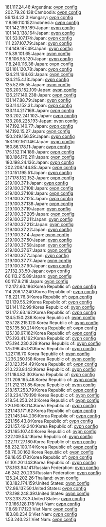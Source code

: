 181.117.24.46:Argentina: [ovpn config](vpn/181_117_24_46.ovpn)  
202.79.26.138:Cambodia: [ovpn config](vpn/202_79_26_138.ovpn)  
89.134.22.3:Hungary: [ovpn config](vpn/89_134_22_3.ovpn)  
118.99.110.152:Indonesia: [ovpn config](vpn/118_99_110_152.ovpn)  
101.142.199.189:Japan: [ovpn config](vpn/101_142_199_189.ovpn)  
101.143.138.164:Japan: [ovpn config](vpn/101_143_138_164.ovpn)  
101.53.107.174:Japan: [ovpn config](vpn/101_53_107_174.ovpn)  
111.237.107.79:Japan: [ovpn config](vpn/111_237_107_79.ovpn)  
114.149.187.49:Japan: [ovpn config](vpn/114_149_187_49.ovpn)  
115.39.101.65:Japan: [ovpn config](vpn/115_39_101_65.ovpn)  
118.106.55.120:Japan: [ovpn config](vpn/118_106_55_120.ovpn)  
118.240.116.36:Japan: [ovpn config](vpn/118_240_116_36.ovpn)  
121.101.120.78:Japan: [ovpn config](vpn/121_101_120_78.ovpn)  
124.211.194.63:Japan: [ovpn config](vpn/124_211_194_63.ovpn)  
124.215.4.13:Japan: [ovpn config](vpn/124_215_4_13.ovpn)  
125.52.65.55:Japan: [ovpn config](vpn/125_52_65_55.ovpn)  
126.203.152.109:Japan: [ovpn config](vpn/126_203_152_109.ovpn)  
126.217.149.238:Japan: [ovpn config](vpn/126_217_149_238.ovpn)  
131.147.88.79:Japan: [ovpn config](vpn/131_147_88_79.ovpn)  
133.114.152.31:Japan: [ovpn config](vpn/133_114_152_31.ovpn)  
133.114.217.169:Japan: [ovpn config](vpn/133_114_217_169.ovpn)  
133.202.241.102:Japan: [ovpn config](vpn/133_202_241_102.ovpn)  
133.208.225.193:Japan: [ovpn config](vpn/133_208_225_193.ovpn)  
147.192.140.77:Japan: [ovpn config](vpn/147_192_140_77.ovpn)  
147.192.15.27:Japan: [ovpn config](vpn/147_192_15_27.ovpn)  
150.249.156.59:Japan: [ovpn config](vpn/150_249_156_59.ovpn)  
153.192.161.146:Japan: [ovpn config](vpn/153_192_161_146.ovpn)  
160.86.178.11:Japan: [ovpn config](vpn/160_86_178_11.ovpn)  
175.132.114.186:Japan: [ovpn config](vpn/175_132_114_186.ovpn)  
180.196.176.211:Japan: [ovpn config](vpn/180_196_176_211.ovpn)  
180.198.24.136:Japan: [ovpn config](vpn/180_198_24_136.ovpn)  
202.208.144.85:Japan: [ovpn config](vpn/202_208_144_85.ovpn)  
210.151.195.51:Japan: [ovpn config](vpn/210_151_195_51.ovpn)  
217.178.132.152:Japan: [ovpn config](vpn/217_178_132_152.ovpn)  
219.100.37.1:Japan: [ovpn config](vpn/219_100_37_1.ovpn)  
219.100.37.108:Japan: [ovpn config](vpn/219_100_37_108.ovpn)  
219.100.37.109:Japan: [ovpn config](vpn/219_100_37_109.ovpn)  
219.100.37.125:Japan: [ovpn config](vpn/219_100_37_125.ovpn)  
219.100.37.138:Japan: [ovpn config](vpn/219_100_37_138.ovpn)  
219.100.37.19:Japan: [ovpn config](vpn/219_100_37_19.ovpn)  
219.100.37.205:Japan: [ovpn config](vpn/219_100_37_205.ovpn)  
219.100.37.211:Japan: [ovpn config](vpn/219_100_37_211.ovpn)  
219.100.37.213:Japan: [ovpn config](vpn/219_100_37_213.ovpn)  
219.100.37.22:Japan: [ovpn config](vpn/219_100_37_22.ovpn)  
219.100.37.4:Japan: [ovpn config](vpn/219_100_37_4.ovpn)  
219.100.37.50:Japan: [ovpn config](vpn/219_100_37_50.ovpn)  
219.100.37.58:Japan: [ovpn config](vpn/219_100_37_58.ovpn)  
219.100.37.67:Japan: [ovpn config](vpn/219_100_37_67.ovpn)  
219.100.37.7:Japan: [ovpn config](vpn/219_100_37_7.ovpn)  
219.100.37.77:Japan: [ovpn config](vpn/219_100_37_77.ovpn)  
219.100.37.90:Japan: [ovpn config](vpn/219_100_37_90.ovpn)  
27.132.33.50:Japan: [ovpn config](vpn/27_132_33_50.ovpn)  
60.113.215.89:Japan: [ovpn config](vpn/60_113_215_89.ovpn)  
60.117.9.218:Japan: [ovpn config](vpn/60_117_9_218.ovpn)  
112.172.60.186:Korea Republic of: [ovpn config](vpn/112_172_60_186.ovpn)  
114.206.17.240:Korea Republic of: [ovpn config](vpn/114_206_17_240.ovpn)  
118.221.76.3:Korea Republic of: [ovpn config](vpn/118_221_76_3.ovpn)  
121.139.55.2:Korea Republic of: [ovpn config](vpn/121_139_55_2.ovpn)  
121.141.112.99:Korea Republic of: [ovpn config](vpn/121_141_112_99.ovpn)  
121.172.63.162:Korea Republic of: [ovpn config](vpn/121_172_63_162.ovpn)  
124.5.150.236:Korea Republic of: [ovpn config](vpn/124_5_150_236.ovpn)  
125.128.215.120:Korea Republic of: [ovpn config](vpn/125_128_215_120.ovpn)  
125.135.50.214:Korea Republic of: [ovpn config](vpn/125_135_50_214.ovpn)  
125.138.67.162:Korea Republic of: [ovpn config](vpn/125_138_67_162.ovpn)  
175.193.41.162:Korea Republic of: [ovpn config](vpn/175_193_41_162.ovpn)  
175.194.230.228:Korea Republic of: [ovpn config](vpn/175_194_230_228.ovpn)  
175.196.45.181:Korea Republic of: [ovpn config](vpn/175_196_45_181.ovpn)  
1.227.16.70:Korea Republic of: [ovpn config](vpn/1_227_16_70.ovpn)  
1.236.250.158:Korea Republic of: [ovpn config](vpn/1_236_250_158.ovpn)  
210.123.154.49:Korea Republic of: [ovpn config](vpn/210_123_154_49.ovpn)  
210.223.8.143:Korea Republic of: [ovpn config](vpn/210_223_8_143.ovpn)  
211.184.82.30:Korea Republic of: [ovpn config](vpn/211_184_82_30.ovpn)  
211.209.195.48:Korea Republic of: [ovpn config](vpn/211_209_195_48.ovpn)  
211.212.131.85:Korea Republic of: [ovpn config](vpn/211_212_131_85.ovpn)  
218.157.253.79:Korea Republic of: [ovpn config](vpn/218_157_253_79.ovpn)  
218.234.179.190:Korea Republic of: [ovpn config](vpn/218_234_179_190.ovpn)  
218.54.253.243:Korea Republic of: [ovpn config](vpn/218_54_253_243.ovpn)  
220.90.93.114:Korea Republic of: [ovpn config](vpn/220_90_93_114.ovpn)  
221.143.171.62:Korea Republic of: [ovpn config](vpn/221_143_171_62.ovpn)  
221.145.144.236:Korea Republic of: [ovpn config](vpn/221_145_144_236.ovpn)  
221.156.43.8:Korea Republic of: [ovpn config](vpn/221_156_43_8.ovpn)  
221.157.49.240:Korea Republic of: [ovpn config](vpn/221_157_49_240.ovpn)  
221.165.107.40:Korea Republic of: [ovpn config](vpn/221_165_107_40.ovpn)  
222.109.54.1:Korea Republic of: [ovpn config](vpn/222_109_54_1.ovpn)  
222.117.27.180:Korea Republic of: [ovpn config](vpn/222_117_27_180.ovpn)  
58.232.100.114:Korea Republic of: [ovpn config](vpn/58_232_100_114.ovpn)  
58.76.30.162:Korea Republic of: [ovpn config](vpn/58_76_30_162.ovpn)  
59.16.65.178:Korea Republic of: [ovpn config](vpn/59_16_65_178.ovpn)  
61.101.201.143:Korea Republic of: [ovpn config](vpn/61_101_201_143.ovpn)  
178.163.94.141:Russian Federation: [ovpn config](vpn/178_163_94_141.ovpn)  
46.242.20.233:Russian Federation: [ovpn config](vpn/46_242_20_233.ovpn)  
125.24.202.26:Thailand: [ovpn config](vpn/125_24_202_26.ovpn)  
163.182.174.159:United States: [ovpn config](vpn/163_182_174_159.ovpn)  
172.86.137.50:United States: [ovpn config](vpn/172_86_137_50.ovpn)  
173.198.248.39:United States: [ovpn config](vpn/173_198_248_39.ovpn)  
173.233.73.3:United States: [ovpn config](vpn/173_233_73_3.ovpn)  
113.166.128.178:Viet Nam: [ovpn config](vpn/113_166_128_178.ovpn)  
118.69.117.123:Viet Nam: [ovpn config](vpn/118_69_117_123.ovpn)  
183.80.234.6:Viet Nam: [ovpn config](vpn/183_80_234_6.ovpn)  
1.53.240.231:Viet Nam: [ovpn config](vpn/1_53_240_231.ovpn)  
